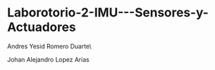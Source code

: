 # Laborotorio-2-IMU---Sensores-y-Actuadores

Andres Yesid Romero Duarte\\

Johan Alejandro Lopez Arias
